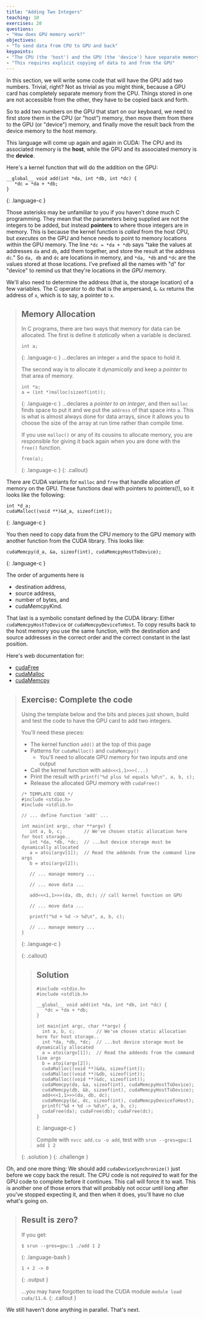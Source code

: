 ```yaml
---
title: "Adding Two Integers"
teaching: 10
exercises: 20
questions:
- "How does GPU memory work?"
objectives:
- "To send data from CPU to GPU and back"
keypoints:
- "The CPU (the 'host') and the GPU (the 'device') have separate memory banks"
- "This requires explicit copying of data to and from the GPU"
---
```


In this section, we will write some code that will have the GPU add two
numbers.  Trivial, right?  Not as trivial as you might think, because a GPU
card has completely separate memory from the CPU.  Things stored in one are not
accessible from the other, they have to be copied back and forth.

So to add two numbers on the GPU that start on our keyboard, we need to first
store them in the CPU (or "host") memory, then move them from there to the GPU
(or "device") memory, and finally move the result back from the device memory
to the host memory. 

This language will come up again and again in CUDA: 
The CPU and its associated memory is the **host**, 
while the GPU and its associated memory is the **device**.

Here's a kernel function that will do the addition on the GPU:

~~~
__global__ void add(int *da, int *db, int *dc) {
   *dc = *da + *db;
}
~~~
{: .language-c }

Those asterisks may be unfamiliar to you if you haven't done much C 
programming. They mean that the parameters being supplied are not the 
integers to be added, but instead **pointers** to where those integers 
are in memory. This is because the kernel function is *called* from 
the host CPU, but *executes* on the GPU and hence needs to point to 
memory locations within the GPU memory.  The line `*dc = *da + *db` says 
"take the values at addresses `da` and `db`, add them together, and 
store the result at the address `dc`."  So `da, db` and `dc` are locations 
in memory, and `*da, *db` and `*dc` are the values stored at those locations.
I've prefixed all the names with "d" for "device" to remind us that they're
locations in the *GPU* memory.

We'll also need to determine the address (that is, the storage location)
of a few variables.  The C operator to do that is the ampersand, `&`.
`&x` returns the address of `x`, which is to say, a pointer to `x`.

> ## Memory Allocation
> In C programs, there are two ways that memory for data can be allocated.
> The first is define it *statically* when a variable is declared.
> ~~~
> int a;
> ~~~
> {: .language-c }
> ...declares an integer `a` and the space to hold it.
> 
> The second way is to allocate it *dynamically* and keep a *pointer* to that area of memory.
> ~~~
> int *a;
> a = (int *)malloc(sizeof(int));
> ~~~
> {: .language-c }
> ...declares a *pointer to an integer*, and then `malloc` finds space to put it
> and we put the `address` of that space into `a`.
> This is what is almost always done for data arrays, since it allows you
> to choose the size of the array at run time rather than compile time.
>
> If you use `malloc()` or any of its cousins to allocate memory, you are
> responsible for giving it back again when you are done with the `free()` function.
> ~~~
> free(a);
> ~~~
> {: .language-c }
{: .callout}

There are CUDA variants for `malloc` and `free` that handle allocation of
memory on the GPU. These functions deal with pointers to pointers(!), so it
looks like the following:

~~~
int *d_a;
cudaMalloc((void **)&d_a, sizeof(int));
~~~
{: .language-c }

You then need to copy data from the CPU memory to the GPU memory with 
another function from the CUDA library. This looks like:

~~~
cudaMemcpy(d_a, &a, sizeof(int), cudaMemcpyHostToDevice);
~~~
{: .language-c }

The order of arguments here is 
 * destination address,
 * source address, 
 * number of bytes, and 
 * cudaMemcpyKind.  

That last is a symbolic constant defined by the CUDA library:
Either `cudaMemcpyHostToDevice` or `cudaMemcpyDeviceToHost`.
To copy results back to the host memory you use the same function, with
the destination and source addresses in the correct order and the correct
constant in the last position.

Here's web documentation for:
 * [cudaFree](https://docs.nvidia.com/cuda/cuda-runtime-api/group__CUDART__MEMORY.html#group__CUDART__MEMORY_1ga042655cbbf3408f01061652a075e094)
 * [cudaMalloc](https://docs.nvidia.com/cuda/cuda-runtime-api/group__CUDART__MEMORY.html#group__CUDART__MEMORY_1g37d37965bfb4803b6d4e59ff26856356)
 * [cudaMemcpy](https://docs.nvidia.com/cuda/cuda-runtime-api/group__CUDART__MEMORY.html#group__CUDART__MEMORY_1gc263dbe6574220cc776b45438fc351e8)

> ## Exercise: Complete the code
> Using the template below and the bits and pieces just shown,
> build and test the code to have the GPU card to add two integers.
>
> You'll need these pieces:
> * The kernel function `add()` at the top of this page
> * Patterns for `cudaMalloc()` and `cudaMemcpy()`
>   * You'll need to allocate GPU memory for two inputs and one output
> * Call the kernel function with `add<<<1,1>>>(...)`
> * Print the result with `printf("%d plus %d equals %d\n", a, b, c);`
> * Release the allocated GPU memory with `cudaFree()`
>
> ~~~
> /* TEMPLATE CODE */
> #include <stdio.h>
> #include <stdlib.h>
> 
> // ... define function 'add' ...
> 
> int main(int argc, char **argv) {
>    int a, b, c;        // We've chosen static allocation here for host storage..
>    int *da, *db, *dc;  // ...but device storage must be dynamically allocated
>    a = atoi(argv[1]);  // Read the addends from the command line args
>    b = atoi(argv[2]);
> 
>    // ... manage memory ...
> 
>    // ... move data ...
> 
>    add<<<1,1>>>(da, db, dc); // call kernel function on GPU
> 
>    // ... move data ...
> 
>    printf("%d + %d -> %d\n", a, b, c);
>
>    // ... manage memory ...
> }
> ~~~
> {: .language-c }
>
> {: .callout}
>
> > ## Solution
> > ~~~
> > #include <stdio.h>
> > #include <stdlib.h>
> > 
> > __global__ void add(int *da, int *db, int *dc) {
> >    *dc = *da + *db;
> > }
> > 
> > int main(int argc, char **argv) {
> >   int a, b, c;        // We've chosen static allocation here for host storage..
> >   int *da, *db, *dc;  // ...but device storage must be dynamically allocated
> >   a = atoi(argv[1]);  // Read the addends from the command line args
> >   b = atoi(argv[2]);
> >   cudaMalloc((void **)&da, sizeof(int));
> >   cudaMalloc((void **)&db, sizeof(int));
> >   cudaMalloc((void **)&dc, sizeof(int));
> >   cudaMemcpy(da, &a, sizeof(int), cudaMemcpyHostToDevice);
> >   cudaMemcpy(db, &b, sizeof(int), cudaMemcpyHostToDevice);
> >   add<<<1,1>>>(da, db, dc);
> >   cudaMemcpy(&c, dc, sizeof(int), cudaMemcpyDeviceToHost);
> >   printf("%d + %d -> %d\n", a, b, c);
> >   cudaFree(da); cudaFree(db); cudaFree(dc);
> > }
> > ~~~
> > {: .language-c }
> > 
> > Compile with `nvcc add.cu -o add`, test with `srun --gres=gpu:1 add 1 2`
> > 
> {: .solution }
{: .challenge }

Oh, and one more thing: We should add `cudaDeviceSynchronize()` just before we
copy back the result. The CPU code is not *required* to wait for the GPU code to
complete before it continues. This call will force it to wait. This is another
one of those errors that will probably not occur until long after you've
stopped expecting it, and then when it does, you'll have no clue what's going
on.

> ## Result is zero?
> If you get:
>
> ~~~
> $ srun --gres=gpu:1 ./add 1 2
> ~~~
> {: .language-bash }
> ~~~
> 1 + 2 -> 0
> ~~~
> {: .output }
>
> ...you may have forgotten to load the CUDA module `module load cuda/11.4`.
{: .callout }


We still haven't done anything in parallel. That's next.

